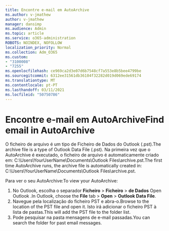 ```yaml
---
title: Encontre e-mail em AutoArchive
ms.author: v-jmathew
author: v-jmathew
manager: dansimp
ms.audience: Admin
ms.topic: article
ms.service: o365-administration
ROBOTS: NOINDEX, NOFOLLOW
localization_priority: Normal
ms.collection: Adm_O365
ms.custom:
- "3100008"
- "7255"
ms.openlocfilehash: ce969ca2d3e07d6b7548cf7a553e8b5bee4799be
ms.sourcegitcommit: 6312ee31561db36104f32282d019d069ede69174
ms.translationtype: MT
ms.contentlocale: pt-PT
ms.lasthandoff: 03/11/2021
ms.locfileid: "50750786"
---
```

# <a name="find-email-in-autoarchive"></a><span data-ttu-id="b6250-102">Encontre e-mail em AutoArchive</span><span class="sxs-lookup"><span data-stu-id="b6250-102">Find email in AutoArchive</span></span>

<span data-ttu-id="b6250-103">O ficheiro de arquivo é um tipo de Ficheiro de Dados do Outlook (.pst).</span><span class="sxs-lookup"><span data-stu-id="b6250-103">The archive file is a type of Outlook Data File (.pst).</span></span> <span data-ttu-id="b6250-104">Na primeira vez que o AutoArchive é executado, o ficheiro de arquivo é automaticamente criado em: C:\Users\YourUserName\Documents\Outlook Files\archive.pst.</span><span class="sxs-lookup"><span data-stu-id="b6250-104">The first time AutoArchive runs, the archive file is automatically created in: C:\Users\YourUserName\Documents\Outlook Files\archive.pst.</span></span>

<span data-ttu-id="b6250-105">Para ver o seu AutoArchive:</span><span class="sxs-lookup"><span data-stu-id="b6250-105">To view your AutoArchive:</span></span>

1. <span data-ttu-id="b6250-106">No Outlook, escolha o separador **Ficheiro** > **Ficheiro**  >  **de Dados** Open Outlook .</span><span class="sxs-lookup"><span data-stu-id="b6250-106">In Outlook, choose the **File** tab > **Open** > **Outlook Data File**.</span></span>
2. <span data-ttu-id="b6250-107">Navegue pela localização do ficheiro PST e abra-o.</span><span class="sxs-lookup"><span data-stu-id="b6250-107">Browse to the location of the PST file and open it.</span></span> <span data-ttu-id="b6250-108">Isto irá adicionar o ficheiro PST à lista de pastas.</span><span class="sxs-lookup"><span data-stu-id="b6250-108">This will add the PST file to the folder list.</span></span>
3. <span data-ttu-id="b6250-109">Pode pesquisar na pasta mensagens de e-mail passadas.</span><span class="sxs-lookup"><span data-stu-id="b6250-109">You can search the folder for past email messages.</span></span>
